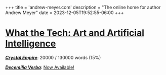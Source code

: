 +++
title = 'andrew-meyer.com'
description = "The online home for author Andrew Meyer"
date = 2023-12-05T19:52:55-06:00
+++
# [What the Tech: Art and Artificial Intelligence](/posts/2024-whatthetech-art-and-ai)

***[Crystal Empire](/works/crystal-empire/)***: 20000 / 130000 words (15%)

***[Decemilia Verba](/works/decemilia/)***: [Now Available!](https://www.amazon.com/Decemilia-Verba-Andrew-Meyer-ebook/dp/B0CQYWH1N9/)